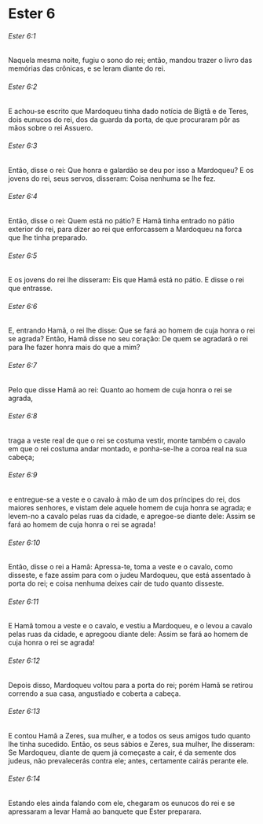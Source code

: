 # Ester 6

###### Ester 6:1

Naquela mesma noite, fugiu o sono do rei; então, mandou trazer o livro das memórias das crônicas, e se leram diante do rei.

###### Ester 6:2

E achou-se escrito que Mardoqueu tinha dado notícia de Bigtã e de Teres, dois eunucos do rei, dos da guarda da porta, de que procuraram pôr as mãos sobre o rei Assuero.

###### Ester 6:3

Então, disse o rei: Que honra e galardão se deu por isso a Mardoqueu? E os jovens do rei, seus servos, disseram: Coisa nenhuma se lhe fez.

###### Ester 6:4

Então, disse o rei: Quem está no pátio? E Hamã tinha entrado no pátio exterior do rei, para dizer ao rei que enforcassem a Mardoqueu na forca que lhe tinha preparado.

###### Ester 6:5

E os jovens do rei lhe disseram: Eis que Hamã está no pátio. E disse o rei que entrasse.

###### Ester 6:6

E, entrando Hamã, o rei lhe disse: Que se fará ao homem de cuja honra o rei se agrada? Então, Hamã disse no seu coração: De quem se agradará o rei para lhe fazer honra mais do que a mim?

###### Ester 6:7

Pelo que disse Hamã ao rei: Quanto ao homem de cuja honra o rei se agrada,

###### Ester 6:8

traga a veste real de que o rei se costuma vestir, monte também o cavalo em que o rei costuma andar montado, e ponha-se-lhe a coroa real na sua cabeça;

###### Ester 6:9

e entregue-se a veste e o cavalo à mão de um dos príncipes do rei, dos maiores senhores, e vistam dele aquele homem de cuja honra se agrada; e levem-no a cavalo pelas ruas da cidade, e apregoe-se diante dele: Assim se fará ao homem de cuja honra o rei se agrada!

###### Ester 6:10

Então, disse o rei a Hamã: Apressa-te, toma a veste e o cavalo, como disseste, e faze assim para com o judeu Mardoqueu, que está assentado à porta do rei; e coisa nenhuma deixes cair de tudo quanto disseste.

###### Ester 6:11

E Hamã tomou a veste e o cavalo, e vestiu a Mardoqueu, e o levou a cavalo pelas ruas da cidade, e apregoou diante dele: Assim se fará ao homem de cuja honra o rei se agrada!

###### Ester 6:12

Depois disso, Mardoqueu voltou para a porta do rei; porém Hamã se retirou correndo a sua casa, angustiado e coberta a cabeça.

###### Ester 6:13

E contou Hamã a Zeres, sua mulher, e a todos os seus amigos tudo quanto lhe tinha sucedido. Então, os seus sábios e Zeres, sua mulher, lhe disseram: Se Mardoqueu, diante de quem já começaste a cair, é da semente dos judeus, não prevalecerás contra ele; antes, certamente cairás perante ele.

###### Ester 6:14

Estando eles ainda falando com ele, chegaram os eunucos do rei e se apressaram a levar Hamã ao banquete que Ester preparara.

